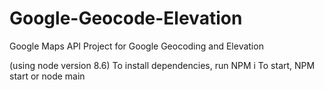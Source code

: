 # Google-Geocode-Elevation
Google Maps API Project for Google Geocoding and Elevation

(using node version 8.6)
To install dependencies, run NPM i
To start, NPM start or node main